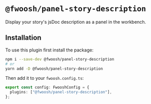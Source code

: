 # `@fwoosh/panel-story-description`

Display your story's jsDoc description as a panel in the workbench.

## Installation

To use this plugin first install the package:

```sh
npm i --save-dev @fwoosh/panel-story-description
# or
yarn add -D @fwoosh/panel-story-description
```

Then add it to your `fwoosh.config.ts`:

```ts fwoosh.config.ts
export const config: FwooshConfig = {
  plugins: ["@fwoosh/panel-story-description"],
};
```
